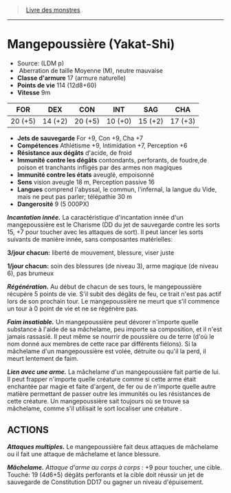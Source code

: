 ﻿> [Livre des monstres](tome_of_beasts.md)

---

# Mangepoussière (Yakat-Shi)

- Source: (LDM p)
-  Aberration de taille Moyenne (M), neutre mauvaise
- **Classe d'armure** 17 (armure naturelle)
- **Points de vie** 114 (12d8+60)
- **Vitesse** 9m

|FOR|DEX|CON|INT|SAG|CHA|
|---|---|---|---|---|---|
|20 (+5)|14 (+2)|20 (+5)|10 (+0)|15 (+2)|17 (+3)|

- **Jets de sauvegarde** For +9, Con +9, Cha +7
- **Compétences** Athlétisme +9, Intimidation +7, Perception +6
- **Résistance aux dégâts** d'acide, de froid
- **Immunité contre les dégâts** contondants, perforants, de foudre,de poison et tranchants infligés par des armes non magiques
- **Immunité contre les états** aveuglé, empoisonné
- **Sens** vision aveugle 18 m, Perception passive 16
- **Langues** comprend l'abyssal, le commun, l'infernal, la langue du Vide, mais ne peut pas parler; télépathie 30 m
- **Dangerosité** 9 (5 000PX)

**_Incantation innée._** La caractéristique d'incantation innée d'un mangepoussière est le Charisme (DD du jet de sauvegarde contre les sorts 15, +7 pour toucher avec les attaques de sort). Il peut lancer les sorts suivants de manière innée, sans composantes matérielles:

**3/jour chacun:** liberté de mouvement, blessure, viser juste

**1/jour chacun:** soin des blessures (de niveau 3), arme magique (de niveau 6), pas brumeux

**_Régénération._** Au début de chacun de ses tours, le mangepoussière récupère 5 points de vie. S'il subit des dégâts de feu, ce trait n'est pas actif lors de son prochain tour. Le mangepoussière ne meurt que s'il commence un tour à 0 point de vie et ne se régénère pas.

**_Faim insatiable._** Un mangepoussière peut dévorer n'importe quelle substance à l'aide de sa mâchelame, peu importe sa composition, et il n'est jamais rassasié. Il peut même se nourrir de poussière ou de terre (d'où le nom donné aux membres de cette race par différents fiélons). Si la mâchelame d'un mangepoussière est volée, détruite ou qu'il la perd, il meurt lentement de faim.

**_Lien avec une arme._** La mâchelame d'un mangepoussière fait partie de lui. Il peut frapper n'importe quelle créature comme si cette arme était enchantée par magie et faite d'argent, de fer ou de n'importe quelle autre matière permettant de passer outre les immunités ou les résistances de cette créature. Un mangepoussière sait toujours où se trouve sa mâchelame, comme s'il utilisait le sort localiser une créature .

## ACTIONS

**_Attaques multiples._** Le mangepoussière fait deux attaques de mâchelame ou il fait une attaque de mâchelame et lance blessure.

**_Mâchelame._** _Attaque d'arme au corps à corps :_ +9 pour toucher, une cible. Touché: 19 (4d6+5) dégâts perforants et la cible doit réussir un jet de sauvegarde de Constitution DD17 ou gagner un niveau d'épuisement.

